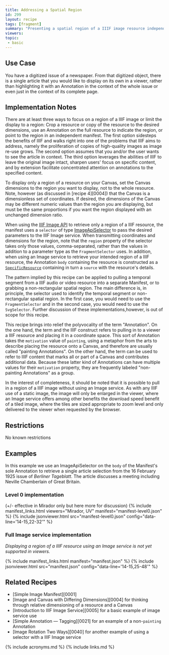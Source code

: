 ```yaml
---
title: Addressing a Spatial Region
id: 299
layout: recipe
tags: [fragment]
summary: "Presenting a spatial region of a IIIF image resource independently"
viewers:
topic: 
 - basic
---
```


## Use Case

You have a digitized issue of a newspaper. From that digitized object, there is a single article that you would like to display on its own in a viewer, rather than highlighting it with an Annotation in the context of the whole issue or even just in the context of its complete page.

## Implementation Notes

There are at least three ways to focus on a region of a IIIF image or limit the display to a region: Crop a resource or copy of the resource to the desired dimensions, use an Annotation on the full resource to indicate the region, or point to the region in an independent manifest. The first option sidesteps the benefits of IIIF and walks right into one of the problems that IIIF aims to address, namely the proliferation of copies of high-quality images as image re-use grows. The second option assumes that you and/or the user wants to see the article in context. The third option leverages the abilities of IIIF to leave the original image intact, sharpen users' focus on specific content, and by extension facilitate concentrated attention on annotations to the specified content.

To display only a region of a resource on your Canvas, set the Canvas dimensions to the region you want to display, not to the whole resource. Note, however (as discussed in [recipe 4][0004]) that the Canvas is a dimensionless set of coordinates. If desired, the dimensions of the Canvas may be different numeric values than the region you are displaying, but must be the same proportions if you want the region displayed with an  unchanged dimension ratio.

When using the [IIIF Image API](https://iiif.io/api/image/) to retrieve only a region of a IIIF resource, the manifest uses a `selector` of type [ImageApiSelector](https://iiif.io/api/annex/openannotation/#iiif-image-api-selector) to pass the desired parameters to the IIIF Image service. When transmitting coordinates and dimensions for the region, note that the `region` property of the selector takes only those values, comma-separated, rather than the values in addition to a parameter type as the `FragmentSelector` uses. In addition, when using an Image service to retrieve your intended region of a IIIF resource, the Annotation `body` containing the resource is constructed as a [`SpecificResource`](https://www.w3.org/TR/annotation-model/#specific-resources) containing in turn a `source` with the resource's details.

The pattern implied by this recipe can be applied to pulling a temporal segment from a IIIF audio or video resource into a separate Manifest, or to grabbing a non-rectangular spatial region. The main difference is, in principle, the selector used to identify the temporal segment or non-rectangular spatial region. In the first case, you would need to use the `FragmentSelector` and in the second case, you would need to use the `SvgSelector`. Further discussion of these implementations,however, is out of scope for this recipe.

This recipe brings into relief the polyvocality of the term "Annotation". On the one hand, the term and the IIIF construct refers to pulling in to a viewer a IIIF resource and placing it in a coordinate space. This sort of Annotation takes the `motivation` value of `painting`, using a metaphor from the arts to describe placing the resource onto a Canvas, and therefore are usually called "painting Annotations". On the other hand, the term can be used to refer to IIIF content that marks all or part of a Canvas and contributes additional data. Because these latter kind of Annotations can have multiple values for their `motivation` property, they are frequently labeled "non-painting Annotations" as a group.

In the interest of completeness, it should be noted that it is possible to pull in a region of a IIIF image without using an Image service. As with any IIIF use of a static image, the image will only be enlarged in the viewer, where an Image service offers among other benefits the download speed benefit of a tiled image, where the tiles are sized appropriate to zoom level and only delivered to the viewer when requested by the browser.

## Restrictions

No known restrictions

## Examples

In this example we use an ImageApiSelector on the `body` of the Manifest's sole Annotation to retrieve a single article selection from the 16 February 1925 issue of _Berliner Tageblatt_. The article discusses a meeting including Neville Chamberlain of Great Britain.

### Level 0 implementation
(+/- effective in Mirador only but here more for discussion)
{% include manifest_links.html viewers="Mirador, UV" manifest="manifest-level0.json" %}
{% include jsonviewer.html src="manifest-level0.json" config="data-line='14-15,22-32'" %}

### Full Image service implementation
*Displaying a region of a IIIF resource using an Image service is not yet supported in viewers.*

{% include manifest_links.html manifest="manifest.json" %}
{% include jsonviewer.html src="manifest.json" config="data-line='14-15,25-48'" %}

## Related Recipes

* [Simple Image Manifest][0001]
* [Image and Canvas with Differing Dimensions][0004] for thinking through relative dimensioning of a resource and a Canvas
* [Introduction to IIIF Image Service][0005] for a basic example of image service use
* [Simple Annotation — Tagging][0021] for an example of a non-`painting` Annotation
* [Image Rotation Two Ways][0040] for another example of using a selector with a IIIF Image service

{% include acronyms.md %}
{% include links.md %}

